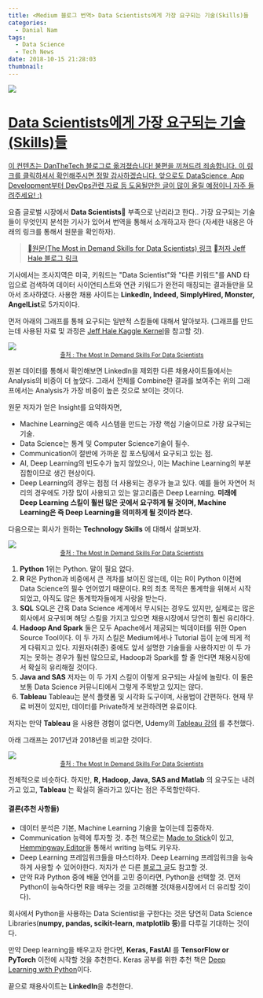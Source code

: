 ```yaml
---
title: <Medium 블로그 번역> Data Scientists에게 가장 요구되는 기술(Skills)들
categories:
  - Danial Nam
tags:
  - Data Science
  - Tech News
date: 2018-10-15 21:28:03
thumbnail:
---
```

<div class="danthetech-intro-wrap">
  <a class="danthetech-intro-a" href="https://danthetech.netlify.com/DataScience/the-most-in-demand-skills-for-data-scientists/">
    <img class="danthetech-img-wrap" src="https://cdn-images-1.medium.com/max/800/1*-oG0j_wGSW_9cNNs4_qgFQ.png">
    <div class="danthetech-p-wrap">
      <h1 class="danthetech-intro-title">
        Data Scientists에게 가장 요구되는 기술(Skills)들
      </h1>
      <p class="danthetech-intro-p">
        <span class="danthetech-intro-strong">이 컨텐츠는 DanTheTech 블로그로 옮겨졌습니다!</span>
        불편을 끼쳐드려 죄송합니다. 이 링크를 클릭하셔서 확인해주시면 정말 감사하겠습니다.
        앞으로도 DataScience, App Development부터 DevOps관련 자료 등 도움될만한 글이 많이 올릴 예정이니 자주 들려주세요! :)
      </p>
    </div>
  </a>
</div>

요즘 글로벌 시장에서 **Data Scientists** 부족으로 난리라고 한다.. 가장 요구되는 기술들이 무엇인지 분석한 기사가 있어서 번역을 통해서 소개하고자 한다 (자세한 내용은 아래의 링크를 통해서 원문을 확인하자).

> [원문(The Most in Demand Skills for Data Scientists) 링크](https://towardsdatascience.com/the-most-in-demand-skills-for-data-scientists-4a4a8db896db)
> [저자 Jeff Hale 블로그 링크](https://towardsdatascience.com/@jeffhale)

기사에서는 조사지역은 미국, 키워드는 "Data Scientist"와 "다른 키워드"를 AND 타입으로 검색하여 데이터 사이언티스트와 연관 키워드가 완전히 매칭되는 결과들만을 모아서 조사하였다. 사용한 채용 사이트는 **LinkedIn, Indeed, SimplyHired, Monster, AngelList**로 5가지이다.

먼저 아래의 그래프를 통해 요구되는 일반적 스킬들에 대해서 알아보자.
(그래프를 만드는데 사용된 자료 및 과정은 [Jeff Hale Kaggle Kernel](https://www.kaggle.com/discdiver/the-most-in-demand-skills-for-data-scientists/)을 참고할 것).
<div>
<img src="https://cdn-images-1.medium.com/max/800/1*-oG0j_wGSW_9cNNs4_qgFQ.png"/>
<span style='font-size:12px; text-align:center; display:block; color: #999;'><a href='https://towardsdatascience.com/the-most-in-demand-skills-for-data-scientists-4a4a8db896db'>출처 : The Most In Demand Skills For Data Scientists</a></span>
</div>

원본 데이터를 통해서 확인해보면 LinkedIn을 제외한 다른 채용사이트들에서는 Analysis의 비중이 더 높았다. 그래서 전체를 Combine한 결과를 보여주는 위의 그래프에서는 Analysis가 가장 비중이 높은 것으로 보이는 것이다.

원문 저자가 얻은 Insight를 요약하자면,
- Machine Learning은 예측 시스템을 만드는 가장 핵심 기술이므로 가장 요구되는 기술.
- Data Science는 통계 및 Computer Science기술이 필수.
- Communication이 절반에 가까운 잡 포스팅에서 요구되고 있는 점.
- AI, Deep Learning의 빈도수가 높지 않았으나, 이는 Machine Learning의 부분집합이므로 생긴 현상이다.
- Deep Learning의 경우는 점점 더 사용되는 경우가 늘고 있다. 예를 들어 자연어 처리의 경우에도 가장 많이 사용되고 있는 알고리즘은 Deep Learning. **미래에 Deep Learning 스킬이 훨씬 많은 곳에서 요구하게 될 것이며, Machine Learning은 즉 Deep Learning을 의미하게 될 것이라 본다.**

다음으로는 회사가 원하는 **Technology Skills** 에 대해서 살펴보자.

<div>
<img src="https://cdn-images-1.medium.com/max/800/1*jnZT4gFAzScOJ_VnYsni0g.png">
<span style='font-size:12px; text-align:center; display:block; color: #999;'><a href='https://towardsdatascience.com/the-most-in-demand-skills-for-data-scientists-4a4a8db896db'>출처 : The Most In Demand Skills For Data Scientists</a></span>
</div>

1. **Python**
  1위는 Python. 말이 필요 없다.
2. **R**
 R은 Python과 비중에서 큰 격차를 보이진 않는데, 이는 R이 Python 이전에 Data Science의 필수 언어였기 때문이다. R의 최초 목적은 통계학을 위해서 시작되었고, 아직도 많은 통계학자들에게 사랑을 받는다.
3. **SQL**
  SQL은 간혹 Data Science 세계에서 무시되는 경우도 있지만, 실제로는 많은 회사에서 요구되며 해당 스킬을 가지고 있으면 채용시장에서 당연히 훨씬 유리하다.
4. **Hadoop And Spark**
  둘은 모두 Apache에서 제공되는 빅데이터를 위한 Open Source Tool이다.
  이 두 가지 스킬은 Medium에서나 Tutorial 등이 눈에 띄게 적게 다뤄지고 있다. 지원자(취준) 중에도 앞서 설명한 기술들을 사용하지만 이 두 가지는 못하는 경우가 훨씬 많으므로, Hadoop과 Spark를 할 줄 안다면 채용시장에서 확실히 유리해질 것이다.
5. **Java and SAS**
  저자는 이 두 가지 스킬이 이렇게 요구되는 사실에 놀랐다. 이 둘은 보통 Data Science 커뮤니티에서 그렇게 주목받고 있지는 않다.
6. **Tableau**
  Tableau는 분석 플랫폼 및 시각화 도구이며, 사용법이 간편하다. 현재 무료 버젼이 있지만, 데이터를 Private하게 보관하려면 유료이다.

저자는 만약 **Tableau** 을 사용한 경험이 없다면, Udemy의 [Tableau 강의](https://www.udemy.com/tableau10/) 를 추천했다.

아래 그래프는 2017년과 2018년을 비교한 것이다.
<div>
<img src="https://cdn-images-1.medium.com/max/800/1*iueZKOOBidZtr-FTYyf6QA.png">
<span style='font-size:12px; text-align:center; display:block; color: #999;'><a href='https://towardsdatascience.com/the-most-in-demand-skills-for-data-scientists-4a4a8db896db'>출처 : The Most In Demand Skills For Data Scientists</a></span>
</div>

전체적으로 비슷하다. 하지만, **R, Hadoop, Java, SAS and Matlab** 의 요구도는 내려가고 있고, **Tableau** 는 확실히 올라가고 있다는 점은 주목할만하다.

#### 결론(추천 사항들)
- 데이터 분석은 기본, Machine Learning 기술을 높이는데 집중하자.
- Communication 능력에 투자할 것. 추천 책으로는 [Made to Stick](https://www.amazon.com/Made-Stick-Ideas-Survive-Others/dp/1400064287)이 있고, [Hemmingway Editor](http://www.hemingwayapp.com)을 통해서 writing 능력도 키우자.
- Deep Learning 프레임워크들을 마스터하자. Deep Learning 프레임워크을 능숙하게 사용할 수 있어야한다. 저자가 쓴 다른 [블로그 글](https://towardsdatascience.com/deep-learning-framework-power-scores-2018-23607ddf297a)도 참고할 것.
- 만약 R과 Python 중에 배울 언어를 고민 중이라면, Python을 선택할 것. 먼저 Python이 능숙하다면 R을 배우는 것을 고려해볼 것(채용시장에서 더 유리할 것이다).

회사에서 Python을 사용하는 Data Scientist을 구한다는 것은 당연히 Data Science Libraries(**numpy, pandas, scikit-learn, matplotlib 등**)를 다루길 기대하는 것이다.

만약 Deep learning을 배우고자 한다면, **Keras, FastAI** 를 **TensorFlow or PyTorch** 이전에 시작할 것을 추천한다. Keras 공부를 위한 추천 책은 [Deep Learning with Python](https://www.amazon.com/Deep-Learning-Python-Francois-Chollet/dp/1617294438)이다.

끝으로 채용사이트는 **LinkedIn**을 추천한다.
